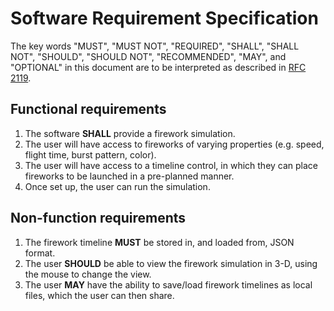 # Software Requirement Specification

The key words "MUST", "MUST NOT", "REQUIRED", "SHALL", "SHALL NOT", "SHOULD", "SHOULD NOT", "RECOMMENDED",  "MAY", and "OPTIONAL" in this document are to be interpreted as described in [RFC 2119](https://tools.ietf.org/html/rfc2119).

## Functional requirements
1. The software **SHALL** provide a firework simulation.
2. The user will have access to fireworks of varying properties (e.g. speed, flight time, burst pattern, color).
3. The user will have access to a timeline control, in which they can place fireworks to be launched in a pre-planned manner.
4. Once set up, the user can run the simulation.

## Non-function requirements
1. The firework timeline **MUST** be stored in, and loaded from, JSON format.
2. The user **SHOULD** be able to view the firework simulation in 3-D, using the mouse to change the view.
3. The user **MAY** have the ability to save/load firework timelines as local files, which the user can then share.
